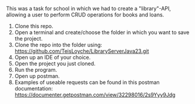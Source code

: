 This was a task for school in which we had to create a "library"-API, allowing a user to perform CRUD operations for books and loans. 

1. Clone this repo.
2. Open a terminal and create/choose the folder in which you want to save the project.
3. Clone the repo into the folder using: https://github.com/TeisLoyche/LibraryServerJava23.git
4. Open up an IDE of your choice. 
5. Open the project you just cloned.
6. Run the program.
7. Open up postman.
8. Examples of useable requests can be found in this postman documentation: https://documenter.getpostman.com/view/32298016/2s9Yyy9Jdg
